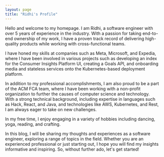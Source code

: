```yaml
---
layout: page
title: "Ridhi's Profile"
---
```


Hello and welcome to my homepage. I am Ridhi, a software engineer with over 5 years of experience in the industry. With a passion for taking end-to-end ownership of my work, I have a proven track record of delivering high-quality products while working with cross-functional teams.

I have honed my skills at companies such as Meta, Microsoft, and Expedia, where I have been involved in various projects such as developing an index for the Consumer Insights Platform UI, creating a Goals API, and onboarding media and stateless services onto the Kubernetes-based deployment platform.

In addition to my professional accomplishments, I am also proud to be a part of the ACM FCA team, where I have been working with a non-profit organization to further the causes of computer science and technology. With a strong technical background, including expertise in languages such as Hack, React, and Java, and technologies like AWS, Kubernetes, and Rest, I am always eager to take on new challenges.

In my free time, I enjoy engaging in a variety of hobbies including dancing, yoga, reading, and crafting.

In this blog, I will be sharing my thoughts and experiences as a software engineer, exploring a range of topics in the field. Whether you are an experienced professional or just starting out, I hope you will find my insights informative and inspiring. So, without further ado, let's get started!
